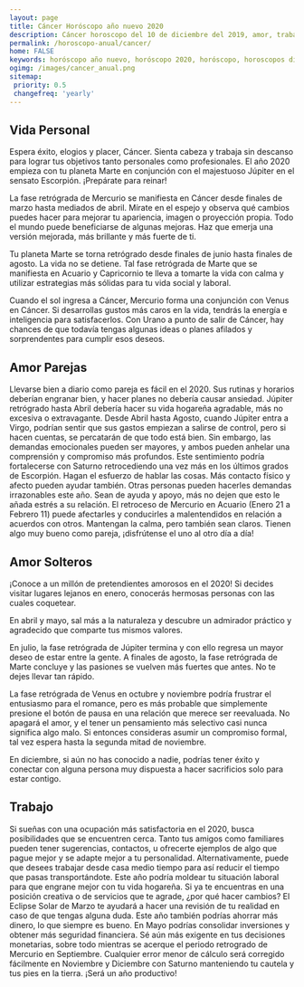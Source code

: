 ```yaml
---
layout: page
title: Cáncer Horóscopo año nuevo 2020 
description: Cáncer horoscopo del 10 de diciembre del 2019, amor, trabajo, vida personal. Todas las predicciones para Cáncer gratis. Disfruta este año nuevo.
permalink: /horoscopo-anual/cancer/
home: FALSE
keywords: horóscopo año nuevo, horóscopo 2020, horóscopo, horoscopos diarios gratis del dia de hoy, horóscopo diario gratis,horóscopo ano nuevo 2020, horóscopo esperanza gracia, horoscopo Cáncer 2020, horoscop, horóscopos gratis, horoscopo Cáncer, horoscopo Cáncer 2020 gratis, Tarot, Astrologia, Zodíaco, Cáncer, horoscopo gratis,tarot en femenino,videncia gratuita,horoscopos gratuitos,horóscopos, astrologia,videncia gratis
ogimg: /images/cancer_anual.png
sitemap:
 priority: 0.5
 changefreq: 'yearly'
---
```




## Vida Personal

Espera éxito, elogios y placer, Cáncer. Sienta cabeza y trabaja sin descanso para lograr tus objetivos tanto personales como profesionales. El año 2020 empieza con tu planeta Marte en conjunción con el majestuoso Júpiter en el sensato Escorpión. ¡Prepárate para reinar!


La fase retrógrada de Mercurio se manifiesta en Cáncer desde finales de marzo hasta mediados de abril. Mírate en el espejo y observa qué cambios puedes hacer para mejorar tu apariencia, imagen o proyección propia. Todo el mundo puede beneficiarse de algunas mejoras. Haz que emerja una versión mejorada, más brillante y más fuerte de ti.


Tu planeta Marte se torna retrógrado desde finales de junio hasta finales de agosto. La vida no se detiene. Tal fase retrógrada de Marte que se manifiesta en Acuario y Capricornio te lleva a tomarte la vida con calma y utilizar estrategias más sólidas para tu vida social y laboral.


Cuando el sol ingresa a Cáncer, Mercurio forma una conjunción con Venus en Cáncer. Si desarrollas gustos más caros en la vida, tendrás la energía e inteligencia para satisfacerlos. Con Urano a punto de salir de Cáncer, hay chances de que todavía tengas algunas ideas o planes afilados y sorprendentes para cumplir esos deseos.



## Amor Parejas

Llevarse bien a diario como pareja es fácil en el 2020. Sus rutinas y horarios deberían engranar bien, y hacer planes no debería causar ansiedad. Júpiter retrógrado hasta Abril debería hacer su vida hogareña agradable, más no excesiva o extravagante.
Desde Abril hasta Agosto, cuando Júpiter entra a Virgo, podrían sentir que sus gastos empiezan a salirse de control, pero si hacen cuentas, se percatarán de que todo está bien. 
Sin embargo, las demandas emocionales pueden ser mayores, y ambos pueden anhelar una comprensión y compromiso más profundos. Este sentimiento podría fortalecerse con Saturno retrocediendo una vez más en los últimos grados de Escorpión. Hagan el esfuerzo de hablar las cosas. Más contacto físico y afecto pueden ayudar también. 
Otras personas pueden hacerles demandas irrazonables este año. Sean de ayuda y apoyo, más no dejen que esto le añada estrés a su relación. El retroceso de Mercurio en Acuario (Enero 21 a Febrero 11) puede afectarles y conducirles a malentendidos en relación a acuerdos con otros. Mantengan la calma, pero también sean claros. 
Tienen algo muy bueno como pareja, ¡disfrútense el uno al otro día a día!

## Amor Solteros

¡Conoce a un millón de pretendientes amorosos en el 2020! Si decides visitar lugares lejanos en enero, conocerás hermosas personas con las cuales coquetear.


En abril y mayo, sal más a la naturaleza y descubre un admirador práctico y agradecido que comparte tus mismos valores.


En julio, la fase retrógrada de Júpiter termina y con ello regresa un mayor deseo de estar entre la gente. A finales de agosto, la fase retrógrada de Marte concluye y las pasiones se vuelven más fuertes que antes. No te dejes llevar tan rápido.


La fase retrógrada de Venus en octubre y noviembre podría frustrar el entusiasmo para el romance, pero es más probable que simplemente presione el botón de pausa en una relación que merece ser reevaluada. No apagará el amor, y el tener un pensamiento más selectivo casi nunca significa algo malo. Si entonces consideras asumir un compromiso formal, tal vez espera hasta la segunda mitad de noviembre.


En diciembre, si aún no has conocido a nadie, podrías tener éxito y conectar con alguna persona muy dispuesta a hacer sacrificios solo para estar contigo.



## Trabajo

Si sueñas con una ocupación más satisfactoria en el 2020, busca posibilidades que se encuentren cerca. Tanto tus amigos como familiares pueden tener sugerencias, contactos, u ofrecerte ejemplos de algo que pague mejor y se adapte mejor a tu personalidad.
Alternativamente, puede que desees trabajar desde casa medio tiempo para así reducir el tiempo que pasas transportándote. Este año podría moldear tu situación laboral para que engrane mejor con tu vida hogareña.
Si ya te encuentras en una posición creativa o de servicios que te agrade, ¿por qué hacer cambios? El Eclipse Solar de Marzo te ayudará a hacer una revisión de tu realidad en caso de que tengas alguna duda.
Este año también podrías ahorrar más dinero, lo que siempre es bueno. En Mayo podrías consolidar inversiones y obtener más seguridad financiera. Sé aún más exigente en tus decisiones monetarias, sobre todo mientras se acerque el periodo retrogrado de Mercurio en Septiembre.
Cualquier error menor de cálculo será corregido fácilmente en Noviembre y Diciembre con Saturno manteniendo tu cautela y tus pies en la tierra. ¡Será un año productivo!
